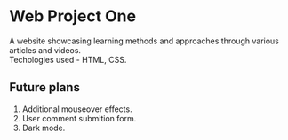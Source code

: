 # Web Project One
A website showcasing learning methods and approaches through various articles and videos.   
Techologies used - HTML, CSS.

## Future plans
1. Additional mouseover effects.
2. User comment submition form.
3. Dark mode.


